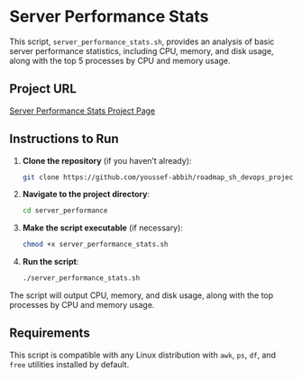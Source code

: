 # Server Performance Stats

This script, `server_performance_stats.sh`, provides an analysis of basic server performance statistics, including CPU, memory, and disk usage, along with the top 5 processes by CPU and memory usage.

## Project URL

[Server Performance Stats Project Page](https://roadmap.sh/projects/server-stats)

## Instructions to Run

1. **Clone the repository** (if you haven’t already):
    ```bash
    git clone https://github.com/youssef-abbih/roadmap_sh_devops_projects.git
    ```

2. **Navigate to the project directory**:
    ```bash
    cd server_performance
    ```

3. **Make the script executable** (if necessary):
    ```bash
    chmod +x server_performance_stats.sh
    ```

4. **Run the script**:
    ```bash
    ./server_performance_stats.sh
    ```

The script will output CPU, memory, and disk usage, along with the top processes by CPU and memory usage.

## Requirements

This script is compatible with any Linux distribution with `awk`, `ps`, `df`, and `free` utilities installed by default.

